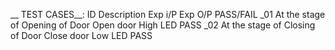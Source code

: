 __ TEST CASES__:
 ID	           Description	                      Exp i/P               	Exp O/P	        PASS/FAIL
_01	      At the stage of Opening of Door	     Open door        	   High LED	           PASS
_02	      At the stage of Closing of Door     	Close door	         Low LED	           PASS
